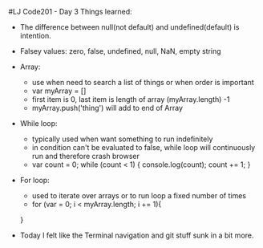 #LJ Code201 - Day 3
Things learned:
  - The difference between null(not default) and undefined(default) is intention.
  - Falsey values: zero, false, undefined, null, NaN, empty string
  - Array:
    - use when need to search a list of things or when order is important
    - var myArray = []
    - first item is 0, last item is length of array (myArray.length) -1
    - myArray.push('thing') will add to end of Array
  - While loop:
    - typically used when want something to run indefinitely
    - in condition can't be evaluated to false, while loop will continuously run and therefore crash browser
    - var count = 0;
      while (count < 1) {
        console.log(count);
        count += 1;
      }
  - For loop:
    - used to iterate over arrays or to run loop a fixed number of times
    - for (var = 0; i < myArray.length; i += 1){
      
    }
  - Today I felt like the Terminal navigation and git stuff sunk in a bit more.

